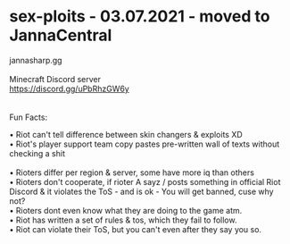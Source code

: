 # sex-ploits - 03.07.2021 - moved to JannaCentral
jannasharp.gg<br>
<br>
Minecraft Discord server <br>
https://discord.gg/uPbRhzGW6y <br>
<br>
<br>
Fun Facts:<br>

• Riot can't tell difference between skin changers & exploits XD <br>
• Riot's player support team copy pastes pre-written wall of texts without checking a shit <br>  
• Rioters differ per region & server, some have more iq than others <br>
• Rioters don't cooperate, if rioter A sayz / posts something in official Riot Discord & it violates the ToS - and is ok - You will get banned, cuse why not? <br>
• Rioters dont even know what they are doing to the game atm. <br>
• Riot has written a set of rules & tos, which they fail to follow. <br>
• Riot can violate their ToS, but you can't even after they say you so. <br>
